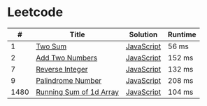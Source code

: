 # Leetcode

| # | Title | Solution | Runtime |
|---| ----- | -------- | ------- |
|1|[ Two Sum](https://leetcode.com/problems/two-sum/)|[JavaScript](./solutions/1.%20Two%20SumJavaScript)|56 ms|
|2|[ Add Two Numbers](https://leetcode.com/problems/add-two-numbers/)|[JavaScript](./solutions/2.%20Add%20Two%20NumbersJavaScript)|152 ms|
|7|[ Reverse Integer](https://leetcode.com/problems/reverse-integer/)|[JavaScript](./solutions/7.%20Reverse%20IntegerJavaScript)|132 ms|
|9|[ Palindrome Number](https://leetcode.com/problems/palindrome-number/)|[JavaScript](./solutions/9.%20Palindrome%20NumberJavaScript)|208 ms|
|1480|[ Running Sum of 1d Array](https://leetcode.com/problems/running-sum-of-1d-array/)|[JavaScript](./solutions/1480.%20Running%20Sum%20of%201d%20ArrayJavaScript)|104 ms|
